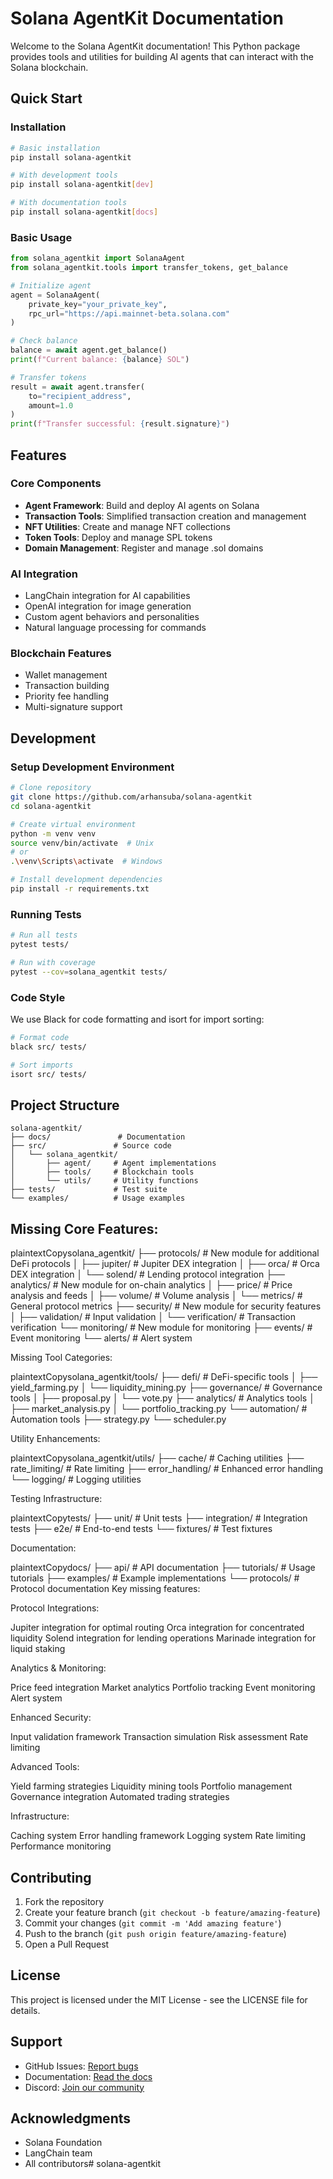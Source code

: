 # Solana AgentKit Documentation

Welcome to the Solana AgentKit documentation! This Python package provides tools and utilities for building AI agents that can interact with the Solana blockchain.

## Quick Start

### Installation

```bash
# Basic installation
pip install solana-agentkit

# With development tools
pip install solana-agentkit[dev]

# With documentation tools
pip install solana-agentkit[docs]
```

### Basic Usage

```python
from solana_agentkit import SolanaAgent
from solana_agentkit.tools import transfer_tokens, get_balance

# Initialize agent
agent = SolanaAgent(
    private_key="your_private_key",
    rpc_url="https://api.mainnet-beta.solana.com"
)

# Check balance
balance = await agent.get_balance()
print(f"Current balance: {balance} SOL")

# Transfer tokens
result = await agent.transfer(
    to="recipient_address",
    amount=1.0
)
print(f"Transfer successful: {result.signature}")
```

## Features

### Core Components

- **Agent Framework**: Build and deploy AI agents on Solana
- **Transaction Tools**: Simplified transaction creation and management
- **NFT Utilities**: Create and manage NFT collections
- **Token Tools**: Deploy and manage SPL tokens
- **Domain Management**: Register and manage .sol domains

### AI Integration

- LangChain integration for AI capabilities
- OpenAI integration for image generation
- Custom agent behaviors and personalities
- Natural language processing for commands

### Blockchain Features

- Wallet management
- Transaction building
- Priority fee handling
- Multi-signature support

## Development

### Setup Development Environment

```bash
# Clone repository
git clone https://github.com/arhansuba/solana-agentkit
cd solana-agentkit

# Create virtual environment
python -m venv venv
source venv/bin/activate  # Unix
# or
.\venv\Scripts\activate  # Windows

# Install development dependencies
pip install -r requirements.txt
```

### Running Tests

```bash
# Run all tests
pytest tests/

# Run with coverage
pytest --cov=solana_agentkit tests/
```

### Code Style

We use Black for code formatting and isort for import sorting:

```bash
# Format code
black src/ tests/

# Sort imports
isort src/ tests/
```

## Project Structure

```
solana-agentkit/
├── docs/               # Documentation
├── src/               # Source code
│   └── solana_agentkit/
│       ├── agent/     # Agent implementations
│       ├── tools/     # Blockchain tools
│       └── utils/     # Utility functions
├── tests/             # Test suite
└── examples/          # Usage examples
```

## Missing Core Features:

plaintextCopysolana_agentkit/
├── protocols/            # New module for additional DeFi protocols
│   ├── jupiter/         # Jupiter DEX integration
│   ├── orca/           # Orca DEX integration
│   └── solend/         # Lending protocol integration
├── analytics/           # New module for on-chain analytics
│   ├── price/          # Price analysis and feeds
│   ├── volume/         # Volume analysis
│   └── metrics/        # General protocol metrics
├── security/           # New module for security features
│   ├── validation/     # Input validation
│   └── verification/   # Transaction verification
└── monitoring/         # New module for monitoring
    ├── events/         # Event monitoring
    └── alerts/         # Alert system

Missing Tool Categories:

plaintextCopysolana_agentkit/tools/
├── defi/               # DeFi-specific tools
│   ├── yield_farming.py
│   └── liquidity_mining.py
├── governance/         # Governance tools
│   ├── proposal.py
│   └── vote.py
├── analytics/          # Analytics tools
│   ├── market_analysis.py
│   └── portfolio_tracking.py
└── automation/         # Automation tools
    ├── strategy.py
    └── scheduler.py

Utility Enhancements:

plaintextCopysolana_agentkit/utils/
├── cache/             # Caching utilities
├── rate_limiting/     # Rate limiting
├── error_handling/    # Enhanced error handling
└── logging/          # Logging utilities

Testing Infrastructure:

plaintextCopytests/
├── unit/             # Unit tests
├── integration/      # Integration tests
├── e2e/             # End-to-end tests
└── fixtures/        # Test fixtures

Documentation:

plaintextCopydocs/
├── api/             # API documentation
├── tutorials/       # Usage tutorials
├── examples/        # Example implementations
└── protocols/       # Protocol documentation
Key missing features:

Protocol Integrations:


Jupiter integration for optimal routing
Orca integration for concentrated liquidity
Solend integration for lending operations
Marinade integration for liquid staking


Analytics & Monitoring:


Price feed integration
Market analytics
Portfolio tracking
Event monitoring
Alert system


Enhanced Security:


Input validation framework
Transaction simulation
Risk assessment
Rate limiting


Advanced Tools:


Yield farming strategies
Liquidity mining tools
Portfolio management
Governance integration
Automated trading strategies


Infrastructure:


Caching system
Error handling framework
Logging system
Rate limiting
Performance monitoring

## Contributing

1. Fork the repository
2. Create your feature branch (`git checkout -b feature/amazing-feature`)
3. Commit your changes (`git commit -m 'Add amazing feature'`)
4. Push to the branch (`git push origin feature/amazing-feature`)
5. Open a Pull Request

## License

This project is licensed under the MIT License - see the LICENSE file for details.

## Support

- GitHub Issues: [Report bugs](https://github.com/arhansuba/solana-agentkit/issues)
- Documentation: [Read the docs](https://solana-agentkit.readthedocs.io/)
- Discord: [Join our community](#)

## Acknowledgments

- Solana Foundation
- LangChain team
- All contributors# solana-agentkit
